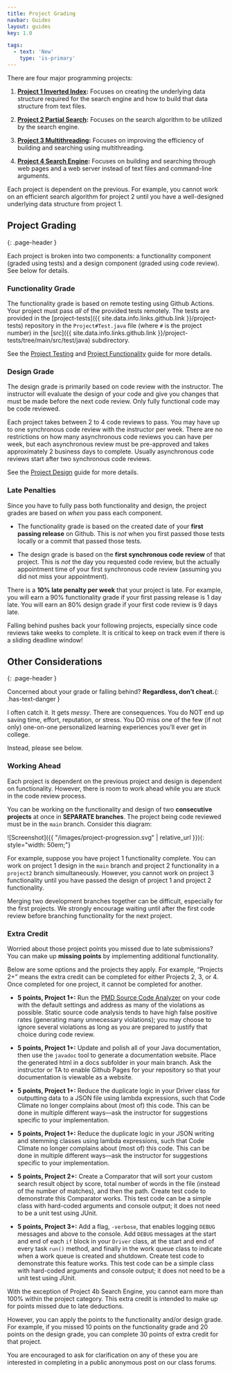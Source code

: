 ```yaml
---
title: Project Grading
navbar: Guides
layout: guides
key: 1.0

tags:
  - text: 'New'
    type: 'is-primary'
---
```


There are four major programming projects:

  1. **[Project 1 Inverted Index](project-1.md):** Focuses on creating the underlying data structure required for the search engine and how to build that data structure from text files.

  2. **[Project 2 Partial Search](project-2.md):** Focuses on the search algorithm to be utilized by the search engine.

  3. **[Project 3 Multithreading](project-3.md):** Focuses on improving the efficiency of building and searching using multithreading.

  4. **[Project 4 Search Engine](project-4.md):** Focuses on building and searching through web pages and a web server instead of text files and command-line arguments.

Each project is dependent on the previous. For example, you cannot work on an efficient search algorithm for project 2 until you have a well-designed underlying data structure from project 1.

## Project Grading
{: .page-header }

Each project is broken into two components: a functionality component (graded using tests) and a design component (graded using code review). See below for details.

### Functionality Grade

The functionality grade is based on remote testing using Github Actions. Your project must pass *all* of the provided tests remotely. The tests are provided in the [project-tests]({{ site.data.info.links.github.link }}/project-tests) repository in the `Project#Test.java` file (where `#` is the project number) in the [src]({{ site.data.info.links.github.link }}/project-tests/tree/main/src/test/java) subdirectory.

See the [Project Testing](project-testing.html) and [Project Functionality](project-functionality.html) guide for more details.

### Design Grade

The design grade is primarily based on code review with the instructor. The instructor will evaluate the design of your code and give you changes that must be made before the next code review. Only fully functional code may be code reviewed.

Each project takes between 2 to 4 code reviews to pass. You may have up to one synchronous code review with the instructor per week. There are no restrictions on how many asynchronous code reviews you can have per week, but each asynchronous review must be pre-approved and takes approximately 2 business days to complete. Usually asynchronous code reviews start after two synchronous code reviews.

See the [Project Design](project-design.html) guide for more details.

### Late Penalties

Since you have to fully pass both functionality and design, the project grades are based on *when* you pass each component.

  - The functionality grade is based on the created date of your **first passing release** on Github. This is *not* when you first passed those tests locally or a commit that passed those tests.

  - The design grade is based on the **first synchronous code review** of that project. This is *not* the day you requested code review, but the actually appointment time of your first synchronous code review (assuming you did not miss your appointment).

There is a **10% late penalty per week** that your project is late. For example, you will earn a 90% functionality grade if your first passing release is 1 day late. You will earn an 80% design grade if your first code review is 9 days late.

Falling behind pushes back your following projects, especially since code reviews take weeks to complete. It is critical to keep on track even if there is a sliding deadline window!

## Other Considerations
{: .page-header }

Concerned about your grade or falling behind? **Regardless, don’t cheat.**{: .has-text-danger }

I often catch it. It gets *messy*. There are consequences. You do NOT end up saving time, effort, reputation, or stress. You DO miss one of the few (if not only) one-on-one personalized learning experiences you’ll ever get in college.

Instead, please see below.

### Working Ahead

Each project is dependent on the previous project and design is dependent on functionality. However, there is room to work ahead while you are stuck in the code review process.

You can be working on the functionality and design of two **consecutive projects** at once in **SEPARATE branches**. The project being code reviewed must be in the `main` branch. Consider this diagram:

![Screenshot]({{ "/images/project-progression.svg" | relative_url }}){: style="width: 50em;"}

For example, suppose you have project 1 functionality complete. You can work on project 1 design in the `main` branch and project 2 functionality in a `project2` branch simultaneously. However, you cannot work on project 3 functionality until you have passed the design of project 1 and project 2 functionality.

Merging two development branches together can be difficult, especially for the first projects. We strongly encourage waiting until after the first code review before branching functionality for the next project.

### Extra Credit

Worried about those project points you missed due to late submissions? You can make up **missing points** by implementing additional functionality.

Below are some options and the projects they apply. For example, “Projects 2+” means the extra credit can be completed for either Projects 2, 3, or 4. Once completed for one project, it cannot be completed for another.

  - **5 points, Project 1+:** Run the [PMD Source Code Analyzer](https://pmd.github.io/) on your code with the default settings and address as many of the violations as possible. Static source code analysis tends to have high false positive rates (generating many unnecessary violations); you may choose to ignore several violations as long as you are prepared to justify that choice during code review.

  - **5 points, Project 1+:** Update and polish all of your Java documentation, then use the `javadoc` tool to generate a documentation website. Place the generated html in a docs subfolder in your main branch. Ask the instructor or TA to enable Github Pages for your repository so that your documentation is viewable as a website.

  - **5 points, Project 1+:** Reduce the duplicate logic in your Driver class for outputting data to a JSON file using lambda expressions, such that Code Climate no longer complains about (most of) this code. This can be done in multiple different ways—ask the instructor for suggestions specific to your implementation.

  - **5 points, Project 1+:** Reduce the duplicate logic in your JSON writing and stemming classes using lambda expressions, such that Code Climate no longer complains about (most of) this code. This can be done in multiple different ways—ask the instructor for suggestions specific to your implementation.

  - **5 points, Project 2+:** Create a Comparator that will sort your custom search result object by score, total number of words in the file (instead of the number of matches), and then the path. Create test code to demonstrate this Comparator works. This test code can be a simple class with hard-coded arguments and console output; it does not need to be a unit test using JUnit.

  - **5 points, Project 3+:** Add a flag, `-verbose`, that enables logging `DEBUG` messages and above to the console. Add `DEBUG` messages at the start and end of each `if` block in your `Driver` class, at the start and end of every task `run()` method, and finally in the work queue class to indicate when a work queue is created and shutdown. Create test code to demonstrate this feature works. This test code can be a simple class with hard-coded arguments and console output; it does not need to be a unit test using JUnit.

With the exception of Project 4b Search Engine, you cannot earn more than 100% within the project category. This extra credit is intended to make up for points missed due to late deductions.

However, you can apply the points to the functionality and/or design grade. For example, if you missed 10 points on the functionality grade and 20 points on the design grade, you can complete 30 points of extra credit for that project.

You are encouraged to ask for clarification on any of these you are interested in completing in a public anonymous post on our class forums.
